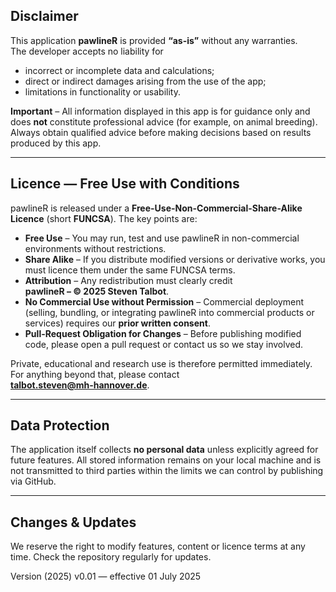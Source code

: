 ## Disclaimer

This application **pawlineR** is provided **“as-is”** without any warranties.  
The developer accepts no liability for

* incorrect or incomplete data and calculations;  
* direct or indirect damages arising from the use of the app;  
* limitations in functionality or usability.

**Important** – All information displayed in this app is for guidance only and does **not** constitute professional advice (for example, on animal breeding). Always obtain qualified advice before making decisions based on results produced by this app.

---

## Licence — Free Use with Conditions

pawlineR is released under a **Free-Use-Non-Commercial-Share-Alike Licence** (short **FUNCSA**). The key points are:

* **Free Use** – You may run, test and use pawlineR in non-commercial environments without restrictions.  
* **Share Alike** – If you distribute modified versions or derivative works, you must licence them under the same FUNCSA terms.  
* **Attribution** – Any redistribution must clearly credit  
  **pawlineR – © 2025 Steven Talbot**.  
* **No Commercial Use without Permission** – Commercial deployment (selling, bundling, or integrating pawlineR into commercial products or services) requires our **prior written consent**.  
* **Pull-Request Obligation for Changes** – Before publishing modified code, please open a pull request or contact us so we stay involved.

Private, educational and research use is therefore permitted immediately.  
For anything beyond that, please contact  
**talbot.steven@mh-hannover.de**.

---

## Data Protection

The application itself collects **no personal data** unless explicitly agreed for future features. 
All stored information remains on your local machine and is not transmitted to third parties within the 
limits we can control by publishing via GitHub.

---

## Changes & Updates

We reserve the right to modify features, content or licence terms at any time. Check the repository regularly for updates.

Version (2025) v0.01 — effective 01 July 2025
